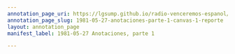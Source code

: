 ```yaml
---
annotation_page_uri: https://lgsump.github.io/radio-venceremos-espanol/annotations/1981-05-27-anotaciones-parte-1-canvas-1-reporte.json
annotation_page_slug: 1981-05-27-anotaciones-parte-1-canvas-1-reporte
layout: annotation_page
manifest_label: 1981-05-27 Anotaciones, parte 1

---
```

